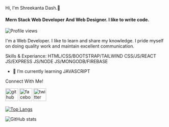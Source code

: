 Hi, I'm Shreekanta Dash.👏
#### Mern Stack Web Developer And Web Designer. I like to write code.


![Profile views](https://gpvc.arturio.dev/shree7890) 

I'm a Web Developer. I like to learn and share my knowledge. I pride myself on doing quality work and maintain excellent communication.

Skills & Experiance: HTML/CSS/BOOTSTRAP/TAILWIND CSS/JS/REACT JS/EXPRESS JS/NODE JS/MONGODB/FIREBASE

- 🌱 I’m currently learning JAVASCRIPT 


Connect With Me!

[<img src='https://cdn.jsdelivr.net/npm/simple-icons@3.0.1/icons/github.svg' alt='github' height='40'>](https://github.com/shree7890)   [<img src='https://cdn.jsdelivr.net/npm/simple-icons@3.0.1/icons/facebook.svg' alt='facebook' height='40'>](https://www.facebook.com/shreekanta )   [<img src='https://cdn.jsdelivr.net/npm/simple-icons@3.0.1/icons/twitter.svg' alt='twitter' height='40'>](https://twitter.com/DashBabu831)  

[![Top Langs](https://github-readme-stats.vercel.app/api/top-langs/?username=shree7890)](https://github.com/anuraghazra/github-readme-stats)

![GitHub stats](https://github-readme-stats.vercel.app/api?username=shree7890&show_icons=true)  

 
